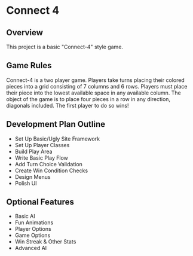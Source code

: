 # Connect 4

## Overview
This project is a basic "Connect-4" style game.

## Game Rules
Connect-4 is a two player game. Players take turns placing their colored pieces into a grid consisting of 7 columns and 6 rows. Players must place their piece into the lowest available space in any available column. The object of the game is to place four pieces in a row in any direction, diagonals included. The first player to do so wins!

## Development Plan Outline
  * Set Up Basic/Ugly Site Framework
  * Set Up Player Classes
  * Build Play Area
  * Write Basic Play Flow
  * Add Turn Choice Validation
  * Create Win Condition Checks
  * Design Menus
  * Polish UI

## Optional Features
  * Basic AI
  * Fun Animations
  * Player Options
  * Game Options
  * Win Streak & Other Stats
  * Advanced AI